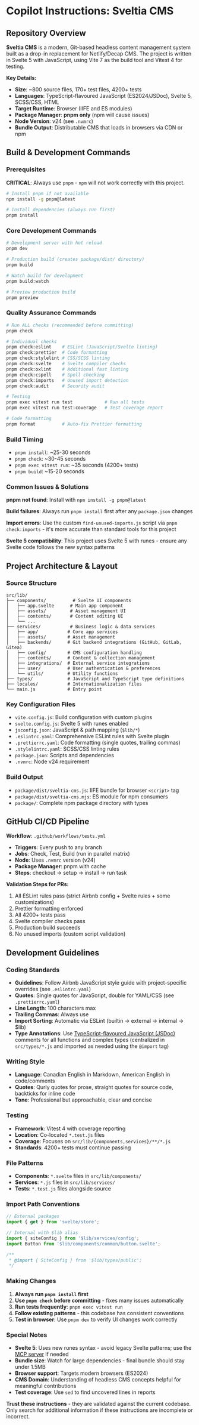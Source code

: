 # Copilot Instructions: Sveltia CMS

## Repository Overview

**Sveltia CMS** is a modern, Git-based headless content management system built as a drop-in replacement for Netlify/Decap CMS. The project is written in Svelte 5 with JavaScript, using Vite 7 as the build tool and Vitest 4 for testing.

**Key Details:**

- **Size**: ~800 source files, 170+ test files, 4200+ tests
- **Languages**: TypeScript-flavoured JavaScript (ES2024/JSDoc), Svelte 5, SCSS/CSS, HTML
- **Target Runtime**: Browser (IIFE and ES modules)
- **Package Manager**: **pnpm only** (npm will cause issues)
- **Node Version**: v24 (see `.nvmrc`)
- **Bundle Output**: Distributable CMS that loads in browsers via CDN or npm

## Build & Development Commands

### Prerequisites

**CRITICAL**: Always use `pnpm` - `npm` will not work correctly with this project.

```bash
# Install pnpm if not available
npm install -g pnpm@latest

# Install dependencies (always run first)
pnpm install
```

### Core Development Commands

```bash
# Development server with hot reload
pnpm dev

# Production build (creates package/dist/ directory)
pnpm build

# Watch build for development
pnpm build:watch

# Preview production build
pnpm preview
```

### Quality Assurance Commands

```bash
# Run ALL checks (recommended before committing)
pnpm check

# Individual checks
pnpm check:eslint    # ESLint (JavaScript/Svelte linting)
pnpm check:prettier  # Code formatting
pnpm check:stylelint # CSS/SCSS linting
pnpm check:svelte    # Svelte compiler checks
pnpm check:oxlint    # Additional fast linting
pnpm check:cspell    # Spell checking
pnpm check:imports   # Unused import detection
pnpm check:audit     # Security audit

# Testing
pnpm exec vitest run test            # Run all tests
pnpm exec vitest run test:coverage   # Test coverage report

# Code formatting
pnpm format          # Auto-fix Prettier formatting
```

### Build Timing

- `pnpm install`: ~25-30 seconds
- `pnpm check`: ~30-45 seconds
- `pnpm exec vitest run`: ~35 seconds (4200+ tests)
- `pnpm build`: ~15-20 seconds

### Common Issues & Solutions

**pnpm not found**: Install with `npm install -g pnpm@latest`

**Build failures**: Always run `pnpm install` first after any `package.json` changes

**Import errors**: Use the custom `find-unused-imports.js` script via `pnpm check:imports` - it's more accurate than standard tools for this project

**Svelte 5 compatibility**: This project uses Svelte 5 with runes - ensure any Svelte code follows the new syntax patterns

## Project Architecture & Layout

### Source Structure

```
src/lib/
├── components/          # Svelte UI components
│   ├── app.svelte      # Main app component
│   ├── assets/         # Asset management UI
│   ├── contents/       # Content editing UI
│   └── ...
├── services/           # Business logic & data services
│   ├── app/           # Core app services
│   ├── assets/        # Asset management
│   ├── backends/      # Git backend integrations (GitHub, GitLab, Gitea)
│   ├── config/        # CMS configuration handling
│   ├── contents/      # Content & collection management
│   ├── integrations/  # External service integrations
│   ├── user/          # User authentication & preferences
│   └── utils/         # Utility functions
├── types/             # JavaScript and TypeScript type definitions
├── locales/           # Internationalization files
└── main.js            # Entry point
```

### Key Configuration Files

- `vite.config.js`: Build configuration with custom plugins
- `svelte.config.js`: Svelte 5 with runes enabled
- `jsconfig.json`: JavaScript & path mapping (`$lib/*`)
- `.eslintrc.yaml`: Comprehensive ESLint rules with Svelte plugin
- `.prettierrc.yaml`: Code formatting (single quotes, trailing commas)
- `.stylelintrc.yaml`: SCSS/CSS linting rules
- `package.json`: Scripts and dependencies
- `.nvmrc`: Node v24 requirement

### Build Output

- `package/dist/sveltia-cms.js`: IIFE bundle for browser `<script>` tag
- `package/dist/sveltia-cms.mjs`: ES module for npm consumers
- `package/`: Complete npm package directory with types

## GitHub CI/CD Pipeline

**Workflow**: `.github/workflows/tests.yml`

- **Triggers**: Every push to any branch
- **Jobs**: Check, Test, Build (run in parallel matrix)
- **Node**: Uses `.nvmrc` version (v24)
- **Package Manager**: pnpm with cache
- **Steps**: checkout → setup → install → run task

**Validation Steps for PRs:**

1. All ESLint rules pass (strict Airbnb config + Svelte rules + some customizations)
2. Prettier formatting enforced
3. All 4200+ tests pass
4. Svelte compiler checks pass
5. Production build succeeds
6. No unused imports (custom script validation)

## Development Guidelines

### Coding Standards

- **Guidelines**: Follow Airbnb JavaScript style guide with project-specific overrides (see `.eslintrc.yaml`)
- **Quotes**: Single quotes for JavaScript, double for YAML/CSS (see `.prettierrc.yaml`)
- **Line Length**: 100 characters max
- **Trailing Commas**: Always use
- **Import Sorting**: Automatic via ESLint (builtin → external → internal → $lib)
- **Type Annotations**: Use [TypeScript-flavoured JavaScript (JSDoc)](https://www.typescriptlang.org/docs/handbook/jsdoc-supported-types.html) comments for all functions and complex types (centralized in `src/types/*.js` and imported as needed using the `@import` tag)

### Writing Style

- **Language**: Canadian English in Markdown, American English in code/comments
- **Quotes**: Qurly quotes for prose, straight quotes for source code, backticks for inline code
- **Tone**: Professional but approachable, clear and concise

### Testing

- **Framework**: Vitest 4 with coverage reporting
- **Location**: Co-located `*.test.js` files
- **Coverage**: Focuses on `src/lib/{components,services}/**/*.js`
- **Standards**: 4200+ tests must continue passing

### File Patterns

- **Components**: `*.svelte` files in `src/lib/components/`
- **Services**: `*.js` files in `src/lib/services/`
- **Tests**: `*.test.js` files alongside source

### Import Path Conventions

```javascript
// External packages
import { get } from 'svelte/store';

// Internal with $lib alias
import { siteConfig } from '$lib/services/config';
import Button from '$lib/components/common/button.svelte';

/**
 * @import { SiteConfig } from '$lib/types/public';
 */
```

### Making Changes

1. **Always run `pnpm install` first**
2. **Use `pnpm check` before committing** - fixes many issues automatically
3. **Run tests frequently**: `pnpm exec vitest run`
4. **Follow existing patterns** - this codebase has consistent conventions
5. **Test in browser**: Use `pnpm dev` to verify UI changes work correctly

### Special Notes

- **Svelte 5**: Uses new runes syntax - avoid legacy Svelte patterns; use the [MCP server](https://mcp.svelte.dev/mcp) if needed
- **Bundle size**: Watch for large dependencies - final bundle should stay under 1.5MB
- **Browser support**: Targets modern browsers (ES2024)
- **CMS Domain**: Understanding of headless CMS concepts helpful for meaningful contributions
- **Test coverage**: Use `sed` to find uncovered lines in reports

**Trust these instructions** - they are validated against the current codebase. Only search for additional information if these instructions are incomplete or incorrect.
